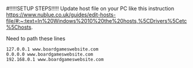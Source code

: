 #!!!!!SETUP STEPS!!!!!
 Update host file on your PC 
   like this instruction https://www.nublue.co.uk/guides/edit-hosts-file/#:~:text=In%20Windows%2010%20the%20hosts,%5CDrivers%5Cetc%5Chosts.
   
Need to path these lines

    127.0.0.1 www.boardgameswebsite.com
    0.0.0.0 www.boardgameswebsite.com
    192.168.0.1 www.boardgameswebsite.com
